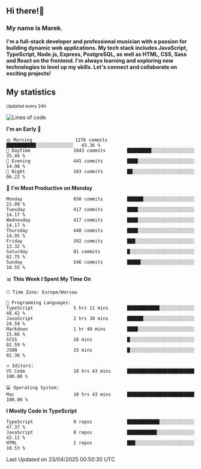 ## Hi there!👋 ##
### My name is Marek. ###

**I'm a full-stack developer and professional musician with a passion for building dynamic web applications. My tech stack includes JavaScript, TypeScript, Node.js, Express, PostgreSQL, as well as HTML, CSS, Sass and React on the frontend. I'm always learning and exploring new technologies to level up my skills. Let's connect and collaborate on exciting projects!**

## My statistics ##
<sub>Updated every 24h</sub>
<!--START_SECTION:waka-->
![Lines of code](https://img.shields.io/badge/From%20Hello%20World%20I%27ve%20Written-224.4%20thousand%20lines%20of%20code-blue)

**I'm an Early 🐤** 

```text
🌞 Morning                1276 commits        ███████████░░░░░░░░░░░░░░   43.36 % 
🌆 Daytime                1043 commits        █████████░░░░░░░░░░░░░░░░   35.44 % 
🌃 Evening                441 commits         ████░░░░░░░░░░░░░░░░░░░░░   14.98 % 
🌙 Night                  183 commits         ██░░░░░░░░░░░░░░░░░░░░░░░   06.22 % 
```
📅 **I'm Most Productive on Monday** 

```text
Monday                   650 commits         ██████░░░░░░░░░░░░░░░░░░░   22.09 % 
Tuesday                  417 commits         ████░░░░░░░░░░░░░░░░░░░░░   14.17 % 
Wednesday                417 commits         ████░░░░░░░░░░░░░░░░░░░░░   14.17 % 
Thursday                 440 commits         ████░░░░░░░░░░░░░░░░░░░░░   14.95 % 
Friday                   392 commits         ███░░░░░░░░░░░░░░░░░░░░░░   13.32 % 
Saturday                 81 commits          █░░░░░░░░░░░░░░░░░░░░░░░░   02.75 % 
Sunday                   546 commits         █████░░░░░░░░░░░░░░░░░░░░   18.55 % 
```


📊 **This Week I Spent My Time On** 

```text
🕑︎ Time Zone: Europe/Warsaw

💬 Programming Languages: 
TypeScript               5 hrs 11 mins       ████████████░░░░░░░░░░░░░   48.42 % 
JavaScript               2 hrs 38 mins       ██████░░░░░░░░░░░░░░░░░░░   24.59 % 
Markdown                 1 hr 40 mins        ████░░░░░░░░░░░░░░░░░░░░░   15.66 % 
SCSS                     16 mins             █░░░░░░░░░░░░░░░░░░░░░░░░   02.59 % 
JSON                     15 mins             █░░░░░░░░░░░░░░░░░░░░░░░░   02.36 % 

🔥 Editors: 
VS Code                  10 hrs 43 mins      █████████████████████████   100.00 % 

💻 Operating System: 
Mac                      10 hrs 43 mins      █████████████████████████   100.00 % 
```

**I Mostly Code in TypeScript** 

```text
TypeScript               9 repos             ████████████░░░░░░░░░░░░░   47.37 % 
JavaScript               8 repos             ███████████░░░░░░░░░░░░░░   42.11 % 
HTML                     2 repos             ███░░░░░░░░░░░░░░░░░░░░░░   10.53 % 
```




 Last Updated on 23/04/2025 00:50:30 UTC
<!--END_SECTION:waka-->

<!--
**MarekSax/MarekSax** is a ✨ _special_ ✨ repository because its `README.md` (this file) appears on your GitHub profile.

Here are some ideas to get you started:

- 🔭 I’m currently working on ...
- 🌱 I’m currently learning ...
- 👯 I’m looking to collaborate on ...
- 🤔 I’m looking for help with ...
- 💬 Ask me about ...
- 📫 How to reach me: ...
- 😄 Pronouns: ...
- ⚡ Fun fact: ...
-->
